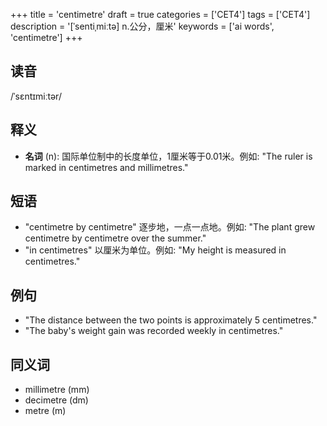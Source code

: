 +++
title = 'centimetre'
draft = true
categories = ['CET4']
tags = ['CET4']
description = '[ˈsentiˌmiːtə] n.公分，厘米'
keywords = ['ai words', 'centimetre']
+++

## 读音
/ˈsɛntɪmiːtər/

## 释义
- **名词** (n): 国际单位制中的长度单位，1厘米等于0.01米。例如: "The ruler is marked in centimetres and millimetres."

## 短语
- "centimetre by centimetre" 逐步地，一点一点地。例如: "The plant grew centimetre by centimetre over the summer."
- "in centimetres" 以厘米为单位。例如: "My height is measured in centimetres."

## 例句
- "The distance between the two points is approximately 5 centimetres."
- "The baby's weight gain was recorded weekly in centimetres."

## 同义词
- millimetre (mm)
- decimetre (dm)
- metre (m)
